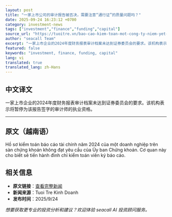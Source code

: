 ```yaml
---
layout: post
title: "一家上市公司的审计报告被否决，需要注意“通行证”的质量问题吗？"
date: 2025-09-24 16:23:12 +0700
category: investment-news
tags: ["investment","finance","funding","capital"]
source_url: "https://tuoitre.vn/bao-cao-kiem-toan-mot-cong-ty-niem-yet-bi-bac-bo-can-luu-y-gi-chat-luong-tam-ve-thong-hanh-20250924185015154.htm"
author: "seacall Team"
excerpt: "一家上市企业的2024年度财务报表审计档案未达到证券委员会的要求。该机构表示将暂停为该报告签字的审计师的执业资格。..."
featured: false
keywords: "investment, finance, funding, capital"
lang: vi
translated: true
translated_lang: zh-Hans
---
```


## 中文译文

一家上市企业的2024年度财务报表审计档案未达到证券委员会的要求。该机构表示将暂停为该报告签字的审计师的执业资格。

---

## 原文（越南语）

Hồ sơ kiểm toán báo cáo tài chính năm 2024 của một doanh nghiệp trên sàn chứng khoán không đạt yêu cầu của Ủy ban Chứng khoán. Cơ quan này cho biết sẽ tiến hành đình chỉ kiểm toán viên ký báo cáo.

## 相关信息

- **原文链接**：[查看完整新闻](https://tuoitre.vn/bao-cao-kiem-toan-mot-cong-ty-niem-yet-bi-bac-bo-can-luu-y-gi-chat-luong-tam-ve-thong-hanh-20250924185015154.htm)
- **新闻来源**：Tuoi Tre Kinh Doanh
- **发布时间**：2025/9/24

*想要获取更专业的投资分析和建议？欢迎体验 seacall AI 投资顾问服务。*